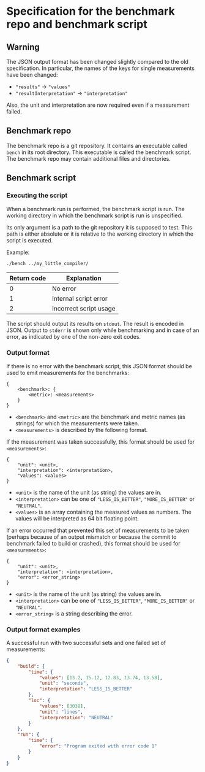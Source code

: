 # Specification for the benchmark repo and benchmark script

## Warning

The JSON output format has been changed slightly compared to the old specification.
In particular, the names of the keys for single measurements have been changed:
* `"results"` → `"values"`
* `"resultInterpretation"` → `"interpretation"`

Also, the unit and interpretation are now required even if a measurement failed.

## Benchmark repo

The benchmark repo is a git repository.
It contains an executable called `bench` in its root directory.
This executable is called the benchmark script.
The benchmark repo may contain additional files and directories.

## Benchmark script

### Executing the script
When a benchmark run is performed, the benchmark script is run.
The working directory in which the benchmark script is run is unspecified.

Its only argument is a path to the git repository it is supposed to test.
This path is either absolute or it is relative to the working directory in which the script is executed.

Example:
```bash
./bench ../my_little_compiler/
```

| Return code | Explanation |
|-------------|-------------|
| 0 | No error |
| 1 | Internal script error |
| 2 | Incorrect script usage |

The script should output its results on `stdout`.
The result is encoded in JSON.
Output to `stderr` is shown only while benchmarking and in case of an error, as indicated by one of the non-zero exit codes.

### Output format

If there is no error with the benchmark script, this JSON format should be used to emit measurements for the benchmarks:
```
{
    <benchmark>: {
        <metric>: <measurements>
    }
}
```
* `<benchmark>` and `<metric>` are the benchmark and metric names (as strings) for which the measurements were taken.
* `<measurements>` is described by the following format.

If the measurement was taken successfully, this format should be used for `<measurements>`:
```
{
    "unit": <unit>,
    "interpretation": <interpretation>,
    "values": <values>
}
```
* `<unit>` is the name of the unit (as string) the values are in.
* `<interpretation>` can be one of `"LESS_IS_BETTER"`, `"MORE_IS_BETTER"` or `"NEUTRAL"`.
* `<values>` is an array containing the measured values as numbers. The values will be interpreted as 64 bit floating point.

If an error occurred that prevented this set of measurements to be taken (perhaps because of an output mismatch or because the commit to benchmark failed to build or crashed), this format should be used for `<measurements>`:
```
{
    "unit": <unit>,
    "interpretation": <interpretation>,
    "error": <error_string>
}
```
* `<unit>` is the name of the unit (as string) the values are in.
* `<interpretation>` can be one of `"LESS_IS_BETTER"`, `"MORE_IS_BETTER"` or `"NEUTRAL"`.
* `<error_string>` is a string describing the error.

### Output format examples

A successful run with two successful sets and one failed set of measurements:
```json
{
    "build": {
        "time": {
            "values": [13.2, 15.12, 12.83, 13.74, 13.58],
            "unit": "seconds",
            "interpretation": "LESS_IS_BETTER"
        },
        "loc": {
            "values": [3038],
            "unit": "lines",
            "interpretation": "NEUTRAL"
        }
    },
    "run": {
        "time": {
            "error": "Program exited with error code 1"
        }
    }
}
```
